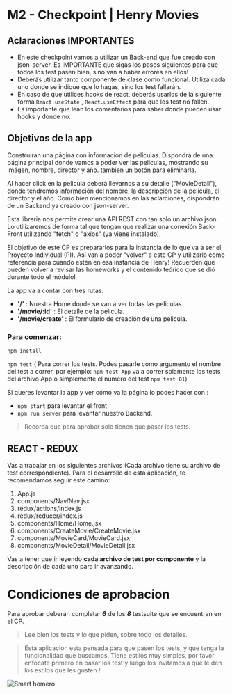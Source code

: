 # M2 - Checkpoint | Henry Movies

## Aclaraciones IMPORTANTES

- En este checkpoint vamos a utilizar un Back-end que fue creado con json-server. Es IMPORTANTE que sigas los pasos siguientes para que todos los test pasen bien, sino van a haber errores en ellos!
- Deberás utilizar tanto componente de clase como funcional. Utiliza cada uno donde se indique que lo hagas, sino los test fallarán.
- En caso de que utilices hooks de react, deberás usarlos de la siguiente forma `React.useState` , `React.useEffect` para que los test no fallen.
- Es importante que lean los comentarios para saber donde pueden usar hooks y donde no.

## Objetivos de la app

Construiran una página con informacion de peliculas.
Dispondrá de una página principal donde vamos a poder ver las peliculas, mostrando su imágen, nombre, director y año. tambien un botón para eliminarla.

Al hacer click en la pelicula deberá llevarnos a su detalle ("MovieDetail"), donde tendremos información del nombre, la descripción de la pelicula, el director y el año.
Como bien mencionamos en las aclarciones, dispondrán de un Backend ya creado con json-server.

Esta libreria nos permite crear una API REST con tan solo un archivo json.
Lo utilizaremos de forma tal que tengan que realizar una conexión Back-Front utilizando "fetch" o "axios" (ya viene instalado).

El objetivo de este CP es prepararlos para la instancia de lo que va a ser el Proyecto Individual (PI). Así van a poder "volver" a este CP y utilizarlo como referencia para cuando estén en esa instancia de Henry!
Recuerden que pueden volver a revisar las homeworks y el contenido teórico que se dió durante todo el módulo!

La app va a contar con tres rutas:

- **'/'** : Nuestra Home donde se van a ver todas las peliculas.
- **'/movie/:id'** : El detalle de la pelicula.
- **'/movie/create'** : El formulario de creación de una pelicula.

### Para comenzar:

`npm install`

`npm test` ( Para correr los tests. Podes pasarle como argumento el nombre del test a correr, por ejemplo: `npm test App` va a correr solamente los tests del archivo App o simplemente el numero del test `npm test 01`)

Si queres levantar la app y ver cómo va la página lo podes hacer con :

- `npm start` para levantar el front
- `npm run server` para levantar nuestro Backend.

> Recordá que para aprobar solo tienen que pasar los tests.

## REACT - REDUX

Vas a trabajar en los siguientes archivos (Cada archivo tiene su archivo de test correspondiente). Para el desarrollo de esta aplicación, te recomendamos seguir este camino:

1. App.js
2. components/Nav/Nav.jsx
3. redux/actions/index.js
4. redux/reducer/index.js
5. components/Home/Home.jsx
6. components/CreateMovie/CreateMovie.jsx
7. components/MovieCard/MovieCard.jsx
8. components/MovieDetail/MovieDetail.jsx

Vas a tener que ir leyendo **cada archivo de test por componente** y la descripción de cada uno para ir avanzando.

# Condiciones de aprobacion

Para aprobar deberán completar **_6_** de los **_8_** testsuite que se encuentran en el CP.

> Lee bien los tests y lo que piden, sobre todo los detalles.

> Esta aplicacion esta pensada para que pasen los tests, y que tenga la funcionalidad que buscamos. Tiene estilos muy simples, por favor enfocate primero en pasar los test y luego los invitamos a que le den los estilos que les gusten !

![Smart homero](https://i.pinimg.com/474x/d1/a3/0b/d1a30b97cd6828b812c3f9bbf6af65c9.jpg)
